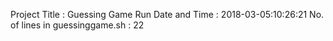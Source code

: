Project Title                   :  Guessing Game
Run Date and Time               :  2018-03-05:10:26:21
No. of lines in guessinggame.sh :  22
